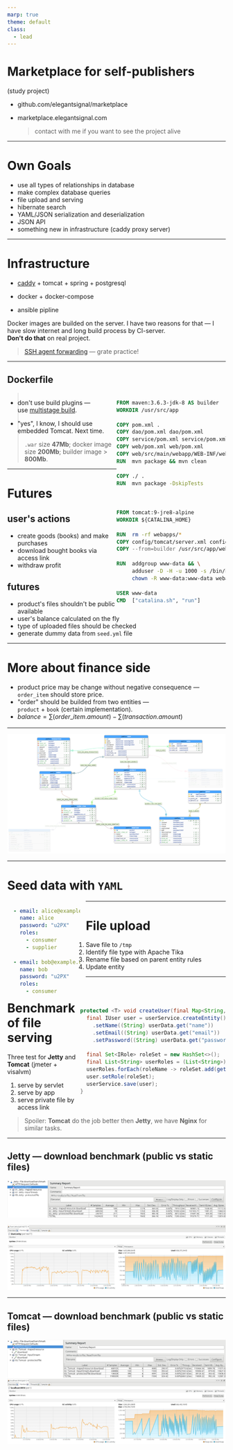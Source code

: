 ```yaml
---
marp: true
theme: default
class:
  - lead
---
```


<style>
p {
	
}
.col-4{
	width: 33.3%;
}
.col-6{
	width: 50%;
}
.col-8{
	width: 66.6%;
}
</style>

# Marketplace for self-publishers

(study project)

- github.com/elegantsignal/marketplace
- marketplace.elegantsignal.com

  > contact with me if you want to see the project alive

---

# Own Goals

- use all types of relationships in database
- make complex database queries
- file upload and serving
- hibernate search
- YAML/JSON serialization and deserialization
- JSON API
- something new in infrastructure (caddy proxy server)

---

# Infrastructure

- [caddy](https://caddyserver.com/) + tomcat + spring + postgresql

- docker + docker-compose

- ansible pipline

Docker images are builded on the server.
I have two reasons for that — I have slow internet and long build process by CI-server.<br>**Don't do that** on real project.

> [SSH agent forwarding](https://developer.github.com/v3/guides/using-ssh-agent-forwarding/) — grate practice!

---

## Dockerfile

<div>
<div class="col-6" style="float:left;">

- don't use build plugins —<br>use [multistage&nbsp;build](https://docs.docker.com/develop/develop-images/multistage-build/).

- "yes", I know, I should use<br>embedded Tomcat. Next time.

</div>

<div class="col-6" style="float:right;">

```dockerfile
FROM maven:3.6.3-jdk-8 AS builder
WORKDIR /usr/src/app

COPY pom.xml .
COPY dao/pom.xml dao/pom.xml
COPY service/pom.xml service/pom.xml
COPY web/pom.xml web/pom.xml
COPY web/src/main/webapp/WEB-INF/web.xml web/src/main/webapp/WEB-INF/web.xml
RUN  mvn package && mvn clean

COPY ./ .
RUN  mvn package -DskipTests



FROM tomcat:9-jre8-alpine
WORKDIR ${CATALINA_HOME}

RUN  rm -rf webapps/*
COPY config/tomcat/server.xml config/tomcat/context.xml conf/
COPY --from=builder /usr/src/app/web/target/${APP_NAME}.war webapps/ROOT.war

RUN  addgroup www-data && \
     adduser -D -H -u 1000 -s /bin/bash www-data -G www-data && \
     chown -R www-data:www-data webapps temp

USER www-data
CMD  ["catalina.sh", "run"]
```

</div>
</div>

> `.war` size **47Mb**; docker image size **200Mb**; builder image > **800Mb**.

---

# Futures

## user's actions

- create goods (books) and make purchases
- download bought books via access link
- withdraw profit

## futures

- product's files shouldn't be public available
- user's balance calculated on the fly
- type of uploaded files should be checked
- generate dummy data from `seed.yml` file

---

# More about finance side

- product price may be change without negative consequence —<br>`order_item` should store price.
- "order" should be builded from two entities —<br>`product` + `book` (certain implementation).
- $balance = \sum_{}(order\_item.amount) - \sum_{}(transaction.amount)$

---

![database-schema](presentation.assets/database-schema.png)

---

# Seed data with `YAML`

<div>
<div class="col-4" style="padding-right:10pt; float:left">

```yaml
  - email: alice@example.com
    name: alice
    password: "u2PX"
    roles:
      - consumer
      - supplier

  - email: bob@example.com
    name: bob
    password: "u2PX"
    roles:
      - consumer
```

</div>
<div class="col-8" style=" float:right">

```java
protected <T> void createUser(final Map<String, T> userData) {
  final IUser user = userService.createEntity()
    .setName((String) userData.get("name"))
    .setEmail((String) userData.get("email"))
    .setPassword((String) userData.get("password"));

  final Set<IRole> roleSet = new HashSet<>();
  final List<String> userRoles = (List<String>) userData.get("roles");
  userRoles.forEach(roleName -> roleSet.add(getOrCreateRole(roleName)));
  user.setRole(roleSet);
  userService.save(user);
}
```

</div>

<div>

---

# File upload

1. Save file to `/tmp`
1. Identify file type with Apache Tika
1. Rename file based on parent entity rules
1. Update entity

---

# Benchmark of file serving

Three test for **Jetty** and **Tomcat** (jmeter + visalvm)

1. serve by servlet
1. serve by app
1. serve private file by access link

> Spoiler: **Tomcat** do the job better then **Jetty**, we have **Nginx** for similar tasks.

---

## Jetty — download benchmark (public vs static files)

![jetty-jmeter](presentation.assets/jetty-jmeter.png)

![jetty-visualvm](presentation.assets/jetty-visualvm.png)

---

## Tomcat — download benchmark (public vs static files)

![tomcat-jmeter](presentation.assets/tomcat-jmeter.png)
![tomcat-visualvm](presentation.assets/tomcat-visualvm.png)
